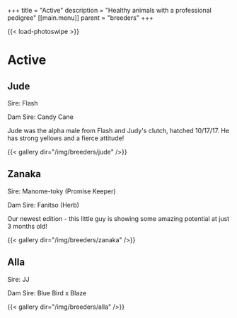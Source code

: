 +++
title = "Active"
description = "Healthy animals with a professional pedigree"
[[main.menu]]
  parent = "breeders"
+++

{{< load-photoswipe >}}

# Active

## Jude
Sire: Flash

Dam Sire: Candy Cane 

Jude was the alpha male from Flash and Judy's clutch, hatched 10/17/17. He has strong yellows and a fierce attitude!

{{< gallery dir="/img/breeders/jude" />}}

## Zanaka

Sire: Manome-toky (Promise Keeper)

Dam Sire: Fanitso (Herb)

Our newest edition - this little guy is showing some amazing potential at just 3 months old!

{{< gallery dir="/img/breeders/zanaka" />}}

## Alla
Sire: JJ

Dam Sire: Blue Bird x Blaze

{{< gallery dir="/img/breeders/alla" />}}

